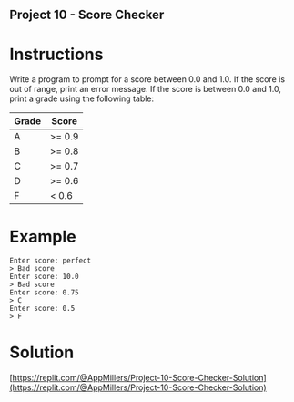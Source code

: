 ## Project 10 - Score Checker

# Instructions

Write a program to prompt for a score between 0.0 and 1.0. If the
score is out of range, print an error message. If the score is between 0.0 and
1.0, print a grade using the following table:  


Grade | Score | 
--- | --- |
A | >= 0.9 | 
B | >= 0.8 | 
C | >= 0.7 | 
D | >= 0.6 | 
F | < 0.6 | 

# Example 
~~~
Enter score: perfect
> Bad score
Enter score: 10.0
> Bad score
Enter score: 0.75
> C
Enter score: 0.5
> F

~~~


# Solution

[https://replit.com/@AppMillers/Project-10-Score-Checker-Solution](https://replit.com/@AppMillers/Project-10-Score-Checker-Solution)